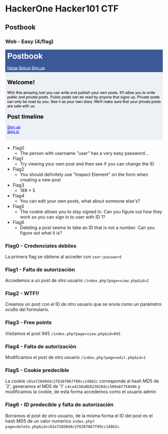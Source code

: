 # HackerOne Hacker101 CTF

## Postbook
### Web - Easy (4/flag)

![](img/level07.png)


* Flag0
	* The person with username "user" has a very easy password...
* Flag1
	* Try viewing your own post and then see if you can change the ID
* Flag2
	* You should definitely use "Inspect Element" on the form when creating a new post
* Flag3
	* 189 * 5
* Flag4
	* You can edit your own posts, what about someone else's?
* Flag5
	* The cookie allows you to stay signed in. Can you figure out how they work so you can sign in to user with ID 1?
* Flag6
	* Deleting a post seems to take an ID that is not a number. Can you figure out what it is?



### Flag0 - Credenciales debiles
La primera flag se obtiene al acceder con `user:password`
	
### Flag1 - Falta de autorización
Accedemos a un post de otro usuario `/index.php?page=view.php&id=2`
	
### Flag2 - WTF!!
Creamos un post con el ID de otro usuario que se envía como un parámetro oculto del formulario.
	
### Flag3 - Free points
Visitamos el post 945 `/index.php?page=view.php&id=945`
	
### Flag4 - Falta de autorización
Modificamos el post de otro usuario `/index.php?page=edit.php&id=1`
	
### Flag5 - Cookie predecible
La cookie `c81e728d9d4c2f636f067f89cc14862c` corresponde al hash MD5 de '2', generamos el MD5 de '1' `c4ca4238a0b923820dcc509a6f75849b` y modificamos la cookie, de esta forma accedemos como el usuario admin
### Flag6 - ID predecible y falta de autorización
Borramos el post de otro usuario, de la misma forma el ID del post es el hash MD5 de un valor numerico `index.php?page=delete.php&id=c81e728d9d4c2f636f067f89cc14862c`.
